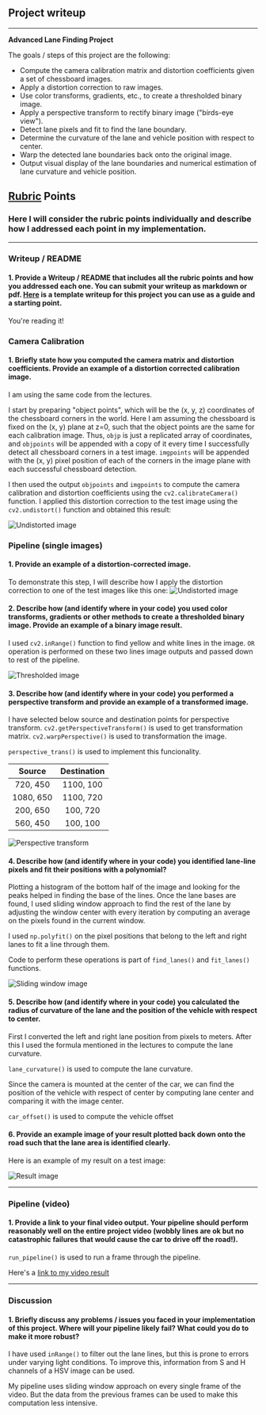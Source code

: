 ## Project writeup

---

**Advanced Lane Finding Project**

The goals / steps of this project are the following:

* Compute the camera calibration matrix and distortion coefficients given a set of chessboard images.
* Apply a distortion correction to raw images.
* Use color transforms, gradients, etc., to create a thresholded binary image.
* Apply a perspective transform to rectify binary image ("birds-eye view").
* Detect lane pixels and fit to find the lane boundary.
* Determine the curvature of the lane and vehicle position with respect to center.
* Warp the detected lane boundaries back onto the original image.
* Output visual display of the lane boundaries and numerical estimation of lane curvature and vehicle position.

[//]: # (Image References)

[image1]: ./p_bin.png "Undistorted"
[image2]: ./p_undist.png "Road Transformed"
[image3]: ./p_bin.png "Binary Example"
[image4]: ./p_warped.png "Warp Example"
[image5]: ./p_lines.png "Fit Visual"
[image6]: ./p_result.png "Output"
[video1]: ./project_video.mp4 "Video"

## [Rubric](https://review.udacity.com/#!/rubrics/571/view) Points

### Here I will consider the rubric points individually and describe how I addressed each point in my implementation.  

---

### Writeup / README

#### 1. Provide a Writeup / README that includes all the rubric points and how you addressed each one.  You can submit your writeup as markdown or pdf.  [Here](https://github.com/udacity/CarND-Advanced-Lane-Lines/blob/master/writeup_template.md) is a template writeup for this project you can use as a guide and a starting point.  

You're reading it!

### Camera Calibration

#### 1. Briefly state how you computed the camera matrix and distortion coefficients. Provide an example of a distortion corrected calibration image.

I am using the same code from the lectures.

I start by preparing "object points", which will be the (x, y, z) coordinates of the chessboard corners in the world. Here I am assuming the chessboard is fixed on the (x, y) plane at z=0, such that the object points are the same for each calibration image.  Thus, `objp` is just a replicated array of coordinates, and `objpoints` will be appended with a copy of it every time I successfully detect all chessboard corners in a test image.  `imgpoints` will be appended with the (x, y) pixel position of each of the corners in the image plane with each successful chessboard detection.  

I then used the output `objpoints` and `imgpoints` to compute the camera calibration and distortion coefficients using the `cv2.calibrateCamera()` function.  I applied this distortion correction to the test image using the `cv2.undistort()` function and obtained this result: 

![Undistorted image][image1]

### Pipeline (single images)

#### 1. Provide an example of a distortion-corrected image.

To demonstrate this step, I will describe how I apply the distortion correction to one of the test images like this one:
![Undistorted image][image2]

#### 2. Describe how (and identify where in your code) you used color transforms, gradients or other methods to create a thresholded binary image.  Provide an example of a binary image result.

I used `cv2.inRange()` function to find yellow and white lines in the image.
`OR` operation is performed on these two lines image outputs and passed down to rest of the pipeline.

![Thresholded image][image3]

#### 3. Describe how (and identify where in your code) you performed a perspective transform and provide an example of a transformed image.

I have selected below source and destination points for perspective transform.
`cv2.getPerspectiveTransform()` is used to get transformation matrix.
`cv2.warpPerspective()` is used to transformation the image.

`perspective_trans()` is used to implement this funcionality.

| Source        | Destination   | 
|:-------------:|:-------------:| 
| 720,  450     | 1100, 100     | 
| 1080, 650     | 1100, 720     |
| 200,  650     | 100,  720     |
| 560,  450     | 100,  100     |

![Perspective transform][image4]

#### 4. Describe how (and identify where in your code) you identified lane-line pixels and fit their positions with a polynomial?

Plotting a histogram of the bottom half of the image and looking for the peaks helped in finding the base of the lines. Once the lane bases are found, I used sliding window approach to find the rest of the lane by adjusting the window center with every iteration by computing an average on the pixels found in the current window.

I used `np.polyfit()` on the pixel positions that belong to the left and right lanes to fit a line through them.

Code to perform these operations is part of `find_lanes()` and `fit_lanes()` functions.

![Sliding window image][image5]

#### 5. Describe how (and identify where in your code) you calculated the radius of curvature of the lane and the position of the vehicle with respect to center.

First I converted the left and right lane position from pixels to meters.
After this I used the formula mentioned in the lectures to compute the lane curvature.

`lane_curvature()` is used to compute the lane curvature.

Since the camera is mounted at the center of the car, we can find the position of the vehicle with respect of center by computing lane center and comparing it with the image center.

`car_offset()` is used to compute the vehicle offset

#### 6. Provide an example image of your result plotted back down onto the road such that the lane area is identified clearly.

Here is an example of my result on a test image:

![Result image][image6]

---

### Pipeline (video)

#### 1. Provide a link to your final video output.  Your pipeline should perform reasonably well on the entire project video (wobbly lines are ok but no catastrophic failures that would cause the car to drive off the road!).

`run_pipeline()` is used to run a frame through the pipeline.

Here's a [link to my video result](./output.mp4)

---

### Discussion

#### 1. Briefly discuss any problems / issues you faced in your implementation of this project.  Where will your pipeline likely fail?  What could you do to make it more robust?

I have used `inRange()` to filter out the lane lines, but this is prone to errors under varying light conditions. To improve this, information from S and H channels of a HSV image can be used.

My pipeline uses sliding window approach on every single frame of the video. But the data from the previous frames can be used to make this computation less intensive.
